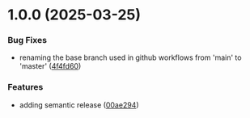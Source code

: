 # 1.0.0 (2025-03-25)


### Bug Fixes

* renaming the base branch used in github workflows from 'main' to 'master' ([4f4fd60](https://github.com/Riminder/opendata.techghil.mr/commit/4f4fd60b08c2f2c1b0e072918cfda594ff36e0e7))


### Features

* adding semantic release ([00ae294](https://github.com/Riminder/opendata.techghil.mr/commit/00ae294feb828466bf1c8ac6ef8daedd2e880c17))
